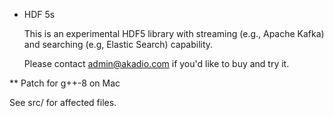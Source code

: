 * HDF 5s

  This is an experimental HDF5 library with streaming (e.g., Apache Kafka) and searching (e.g, Elastic Search)
  capability.

  Please contact admin@akadio.com if you'd like to buy and try it.

** Patch for g++-8 on Mac

  See src/ for affected files.
  


  
  
  
